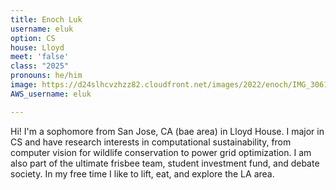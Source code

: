 ```yaml
---
title: Enoch Luk
username: eluk
option: CS
house: Lloyd
meet: 'false'
class: "2025"
pronouns: he/him
image: https://d24slhcvzhzz82.cloudfront.net/images/2022/enoch/IMG_3061.JPG
AWS_username: eluk

---
```

Hi! I'm a sophomore from San Jose, CA (bae area) in Lloyd House. I major in CS and have research interests in computational sustainability, from computer vision for wildlife conservation to power grid optimization. I am also part of the ultimate frisbee team, student investment fund, and debate society. In my free time I like to lift, eat, and explore the LA area.
